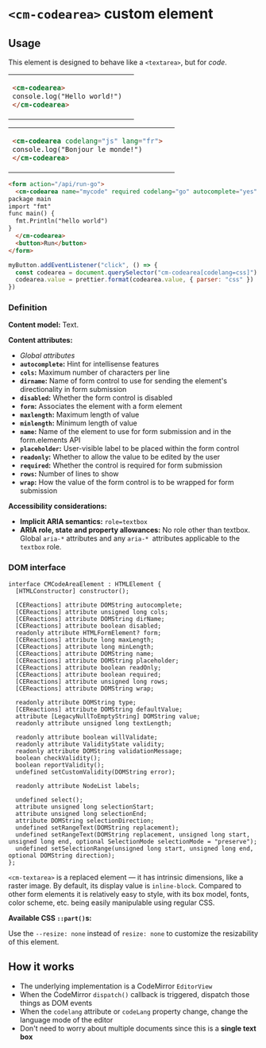 # `<cm-codearea>` custom element

## Usage

This element is designed to behave like a `<textarea>`, but for _code_.

<table><td>

```html
<cm-codearea>
console.log("Hello world!")
</cm-codearea>
```

<td>

![]()

</table>

<table><td>

```html
<cm-codearea codelang="js" lang="fr">
console.log("Bonjour le monde!")
</cm-codearea>
```

<td>

![]()

</table>

```html
<form action="/api/run-go">
  <cm-codearea name="mycode" required codelang="go" autocomplete="yes" autofocus>
package main
import "fmt"
func main() {
  fmt.Println("hello world")
}
  </cm-codearea>
  <button>Run</button>
</form>
```

```js
myButton.addEventListener("click", () => {
  const codearea = document.querySelector("cm-codearea[codelang=css]")
  codearea.value = prettier.format(codearea.value, { parser: "css" })
})
```

### Definition

**Content model:** Text.

**Content attributes:**
- _Global attributes_
- **`autocomplete`:** Hint for intellisense features
- **`cols`:** Maximum number of characters per line
- **`dirname`:** Name of form control to use for sending the element's directionality in form submission
- **`disabled`:** Whether the form control is disabled
- **`form`:** Associates the element with a form element
- **`maxlength`:** Maximum length of value
- **`minlength`:** Minimum length of value
- **`name`:** Name of the element to use for form submission and in the form.elements API
- **`placeholder`:** User-visible label to be placed within the form control
- **`readonly`:** Whether to allow the value to be edited by the user
- **`required`:** Whether the control is required for form submission
- **`rows`:** Number of lines to show
- **`wrap`:** How the value of the form control is to be wrapped for form submission

**Accessibility considerations:**
- **Implicit ARIA semantics:** `role=textbox`
- **ARIA role, state and property allowances:**
    No role other than textbox. Global `aria-*` attributes and any `aria-* `attributes applicable to the `textbox` role.

### DOM interface

```webidl
interface CMCodeAreaElement : HTMLElement {
  [HTMLConstructor] constructor();

  [CEReactions] attribute DOMString autocomplete;
  [CEReactions] attribute unsigned long cols;
  [CEReactions] attribute DOMString dirName;
  [CEReactions] attribute boolean disabled;
  readonly attribute HTMLFormElement? form;
  [CEReactions] attribute long maxLength;
  [CEReactions] attribute long minLength;
  [CEReactions] attribute DOMString name;
  [CEReactions] attribute DOMString placeholder;
  [CEReactions] attribute boolean readOnly;
  [CEReactions] attribute boolean required;
  [CEReactions] attribute unsigned long rows;
  [CEReactions] attribute DOMString wrap;

  readonly attribute DOMString type;
  [CEReactions] attribute DOMString defaultValue;
  attribute [LegacyNullToEmptyString] DOMString value;
  readonly attribute unsigned long textLength;

  readonly attribute boolean willValidate;
  readonly attribute ValidityState validity;
  readonly attribute DOMString validationMessage;
  boolean checkValidity();
  boolean reportValidity();
  undefined setCustomValidity(DOMString error);

  readonly attribute NodeList labels;

  undefined select();
  attribute unsigned long selectionStart;
  attribute unsigned long selectionEnd;
  attribute DOMString selectionDirection;
  undefined setRangeText(DOMString replacement);
  undefined setRangeText(DOMString replacement, unsigned long start, unsigned long end, optional SelectionMode selectionMode = "preserve");
  undefined setSelectionRange(unsigned long start, unsigned long end, optional DOMString direction);
};
```

`<cm-textarea>` is a replaced element — it has intrinsic dimensions, like a raster image. By default, its display value is `inline-block`. Compared to other form elements it is relatively easy to style, with its box model, fonts, color scheme, etc. being easily manipulable using regular CSS.

**Available CSS `::part()`s:**

Use the `--resize: none` instead of `resize: none` to customize the resizability of this element. 

## How it works

- The underlying implementation is a CodeMirror `EditorView`
- When the CodeMirror `dispatch()` callback is triggered, dispatch those things as DOM events
- When the `codelang` attribute or `codeLang` property change, change the language mode of the editor
- Don't need to worry about multiple documents since this is a **single text box**